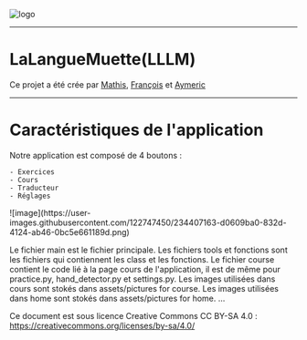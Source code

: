 ![logo](https://user-images.githubusercontent.com/122747450/234405151-1faad0c3-facc-4ec8-a7fc-a781479b9610.jpg)


---
<h1>LaLangueMuette(LLLM)</h1>
<p>Ce projet a été crée par <a href="https://github.com/XiNoxZz">Mathis</a>, <a href="https://github.com/Skavengers">François</a> et <a href="https://github.com/AymericdeCau">Aymeric</a></p>

---
<h1>Caractéristiques de l'application</h1>

<p>Notre application est composé de 4 boutons :
    
    - Exercices
    - Cours 
    - Traducteur
    - Réglages
 </p>
![image](https://user-images.githubusercontent.com/122747450/234407163-d0609ba0-832d-4124-ab46-0bc5e661189d.png)



Le fichier main est le fichier principale.
Les fichiers tools et fonctions sont les fichiers qui contiennent les class et les fonctions.
Le fichier course contient le code lié à la page cours de l'application, il est de même pour practice.py, hand_detector.py et settings.py.
Les images utilisées dans cours sont stokés dans assets/pictures for course.
Les images utilisées dans home sont stokés dans assets/pictures for home.
...

Ce document est sous licence Creative Commons CC BY-SA 4.0 : https://creativecommons.org/licenses/by-sa/4.0/

